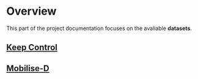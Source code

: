 # Overview

This part of the project documentation focuses on
the avaliable **datasets**.

## [Keep Control](keepcontrol.md)

## [Mobilise-D](mobilised.md)
